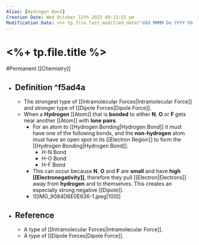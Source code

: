 ```yaml
---
Alias: [Hydrogen Bond]
Creation Date: Wed October 12th 2022 09:13:55 pm 
Modification Date: <%+ tp.file.last_modified_date("ddd MMMM Do YYYY hh:mm:ss a") %>
---
```

# <%+ tp.file.title %>
#Permanent [[Chemistry]]

- ## Definition ^f5ad4a
	- The strongest type of [[Intramolecular Forces|Intramolecular Force]] and stronger type of [[Dipole Forces|Dipole Force]].
	- When a **Hydrogen** [[Atom]] that is **bonded** to either **N**, **O** or **F** gets near another [[Atom]] with **lone pairs**.
		- For an atom to [[Hydrogen Bonding|Hydrogen Bond]] it must have one of the following bonds, and the **non-hydrogen** atom must have an open spot in its [[Electron Region]] to form the [[Hydrogen Bonding|Hydrogen Bond]].
			- H-N Bond
			- H-O Bond
			- H-F Bond
		- This can occur because **N**, **O** and **F** are **small** and have **high [[Electronegativity]]**, therefore they pull [[Electron|Electrons]] away from **hydrogen** and to themselves. This creates an especially strong negative [[Dipole]].
		- ![[IMG_9084D6E0E636-1.jpeg|100]]
- ## Reference
	- A type of [[Intramolecular Forces|Intramolecular Force]].
	- A type of [[Dipole Forces|Dipole Force]].